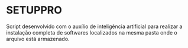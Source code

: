 # SETUPPRO
Script desenvolvido com o auxílio de inteligência artificial para realizar a instalação completa de softwares localizados na mesma pasta onde o arquivo está armazenado.
